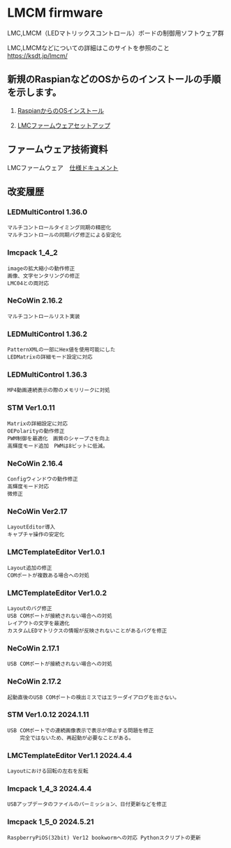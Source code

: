 # LMCM firmware
  LMC,LMCM（LEDマトリックスコントロール）ボードの制御用ソフトウェア群

  LMC,LMCMなどについての詳細はこのサイトを参照のこと https://ksdt.jp/lmcm/

## 新規のRaspianなどのOSからのインストールの手順を示します。

1. [RaspianからのOSインストール](./lmc/Readme_RaspberryPiSetup.md)


2. [LMCファームウェアセットアップ](./lmc/Readme_lmcmanualinstallation.md)

## ファームウェア技術資料

LMCファームウェア　[仕様ドキュメント](./lmc/LMC_CommandServer_Manual.md)



## 改変履歴

### LEDMultiControl 1.36.0
	マルチコントロールタイミング同期の精密化
	マルチコントロールの同期バグ修正による安定化
### lmcpack 1_4_2
	imageの拡大縮小の動作修正
	画像、文字センタリングの修正
	LMC04との両対応
### NeCoWin 2.16.2
	マルチコントロールリスト実装
### LEDMultiControl 1.36.2
	PatternXMLの一部にHex値を使用可能にした
	LEDMatrixの詳細モード設定に対応 
### LEDMultiControl 1.36.3
	MP4動画連続表示の際のメモリリークに対処
### STM Ver1.0.11
	Matrixの詳細設定に対応
	OEPolarityの動作修正
	PWM制御を最適化　画質のシャープさを向上
	高輝度モード追加　PWMは8ビットに低減。
### NeCoWin 2.16.4
	Configウィンドウの動作修正
	高輝度モード対応
	微修正
### NeCoWin Ver2.17
	LayoutEditor導入
	キャプチャ操作の安定化
### LMCTemplateEditor Ver1.0.1
	Layout追加の修正
	COMポートが複数ある場合への対処
### LMCTemplateEditor Ver1.0.2
	Layoutのバグ修正
	USB COMポートが接続されない場合への対処
	レイアウトの文字を最適化
	カスタムLEDマトリクスの情報が反映されないことがあるバグを修正
### NeCoWin 2.17.1
	USB COMポートが接続されない場合への対処
### NeCoWin 2.17.2
	起動直後のUSB COMポートの検出ミスではエラーダイアログを出さない。
### STM Ver1.0.12	2024.1.11
	USB COMポートでの連続画像表示で表示が停止する問題を修正
		完全ではないため、再起動が必要なことがある。
### LMCTemplateEditor Ver1.1 2024.4.4
	Layoutにおける回転の左右を反転
### lmcpack 1_4_3	2024.4.4
	USBアップデータのファイルのパーミッション、日付更新などを修正	
### lmcpack 1_5_0 2024.5.21
	RaspberryPiOS(32bit) Ver12 bookwormへの対応 Pythonスクリプトの更新
